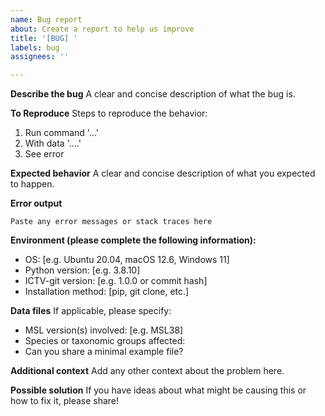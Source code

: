 ```yaml
---
name: Bug report
about: Create a report to help us improve
title: '[BUG] '
labels: bug
assignees: ''

---
```


**Describe the bug**
A clear and concise description of what the bug is.

**To Reproduce**
Steps to reproduce the behavior:
1. Run command '...'
2. With data '....'
3. See error

**Expected behavior**
A clear and concise description of what you expected to happen.

**Error output**
```
Paste any error messages or stack traces here
```

**Environment (please complete the following information):**
 - OS: [e.g. Ubuntu 20.04, macOS 12.6, Windows 11]
 - Python version: [e.g. 3.8.10]
 - ICTV-git version: [e.g. 1.0.0 or commit hash]
 - Installation method: [pip, git clone, etc.]

**Data files**
If applicable, please specify:
- MSL version(s) involved: [e.g. MSL38]
- Species or taxonomic groups affected:
- Can you share a minimal example file?

**Additional context**
Add any other context about the problem here.

**Possible solution**
If you have ideas about what might be causing this or how to fix it, please share!